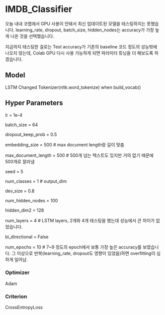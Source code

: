 # IMDB_Classifier
오늘 내내 코랩에서 GPU 사용이 안돼서 최신 업데이트된 모델을 테스팅하지는 못했습니다.
learning_rate, dropout, batch_size, hidden_nodes는 accuracy가 가장 높게 나온 것을 선택했습니다.

지금까지 테스팅한 걸로는 Test accuracy가 기존의 baseline 코드 정도의 성능밖에 나오지 않는데, Colab GPU 다시 사용 가능하게 되면 파라미터 튜닝을 더 해보도록 하겠습니다.

## Model
LSTM
Changed Tokenizer(nltk.word_tokenize) when build_vocab()
## Hyper Parameters
lr = 1e-4

batch_size = 64

dropout_keep_prob = 0.5

embedding_size = 500 # max document length랑 길이 맞춤

max_document_length = 500  # 500개 넘는 텍스트도 있지만 거의 없기 때문에 500개로 잘라냄

seed = 5

num_classes = 1 # output_dim

dev_size = 0.8

num_hidden_nodes = 100

hidden_dim2 = 128 

num_layers = 4  # LSTM layers, 2개와 4개 테스팅을 했는데 성능에서 큰 차이가 없었습니다.

bi_directional = False

num_epochs = 10 # 7~9 정도의 epoch에서 보통 가장 높은 accuracy를 보였습니다. 그 이상으로 반복(learning_rate, dropout도 영향이 있었음)하면 overfitting이 심하게 일어남.

### Optimizer
Adam
### Criterion
CrossEntropyLoss
